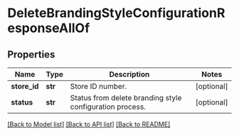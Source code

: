 # DeleteBrandingStyleConfigurationResponseAllOf

## Properties
Name | Type | Description | Notes
------------ | ------------- | ------------- | -------------
**store_id** | **str** | Store ID number. | [optional] 
**status** | **str** | Status from delete branding style configuration process. | [optional] 

[[Back to Model list]](../README.md#documentation-for-models) [[Back to API list]](../README.md#documentation-for-api-endpoints) [[Back to README]](../README.md)


